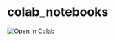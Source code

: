 # colab_notebooks

[![Open In Colab](https://colab.research.google.com/assets/colab-badge.svg)](https://colab.research.google.com/github/DesignStripe/colab_notebooks/blob/main/color_extractor_and_quantization.ipynb)

